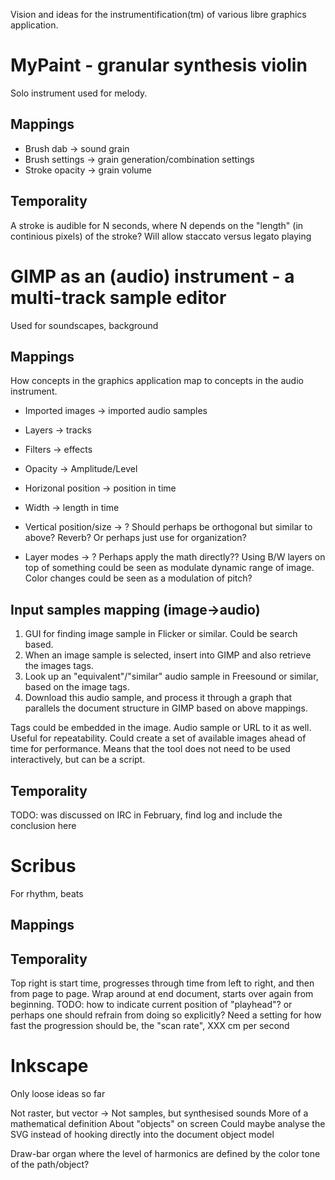 Vision and ideas for the instrumentification(tm) of various libre graphics application.

MyPaint - granular synthesis violin
===================================
Solo instrument used for melody.


Mappings
----------
* Brush dab -> sound grain
* Brush settings -> grain generation/combination settings
* Stroke opacity -> grain volume

Temporality
----------
A stroke is audible for N seconds,
where N depends on the "length" (in continious pixels) of the stroke?
Will allow staccato versus legato playing


GIMP as an (audio) instrument - a multi-track sample editor
============================================================
Used for soundscapes, background

Mappings
--------
How concepts in the graphics application map to concepts in the audio instrument.

* Imported images -> imported audio samples
* Layers -> tracks
* Filters -> effects
* Opacity -> Amplitude/Level
* Horizonal position -> position in time
* Width -> length in time

* Vertical position/size -> ?
Should perhaps be orthogonal but similar to above? Reverb? Or perhaps just use for organization?

* Layer modes -> ?
Perhaps apply the math directly??
Using B/W layers on top of something could be seen as modulate dynamic range of image.
Color changes could be seen as a modulation of pitch?

Input samples mapping (image->audio)
--------------------------------------

1. GUI for finding image sample in Flicker or similar. Could be search based.
2. When an image sample is selected, insert into GIMP and also retrieve the images tags.
3. Look up an "equivalent"/"similar" audio sample in Freesound or similar, based on the image tags.
4. Download this audio sample, and process it through a graph that parallels the document
structure in GIMP based on above mappings.

Tags could be embedded in the image. Audio sample or URL to it as well. Useful for repeatability.
Could create a set of available images ahead of time for performance. Means that the tool does
not need to be used interactively, but can be a script.

Temporality
-------------
TODO: was discussed on IRC in February, find log and include the conclusion here




Scribus
==========
For rhythm, beats

Mappings
---------


Temporality
-----------
Top right is start time, progresses through time from left to right, and then from page to page.
Wrap around at end document, starts over again from beginning.
TODO: how to indicate current position of "playhead"? or perhaps one should refrain from doing so explicitly?
Need a setting for how fast the progression should be, the "scan rate", XXX cm per second

Inkscape
============
Only loose ideas so far

Not raster, but vector -> Not samples, but synthesised sounds
More of a mathematical definition
About "objects" on screen
Could maybe analyse the SVG instead of hooking directly into the document object model

Draw-bar organ where the level of harmonics are defined by the color tone of the path/object?

